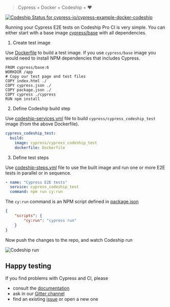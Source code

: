 > Cypress + Docker + Codeship = ❤️

[ ![Codeship Status for cypress-io/cypress-example-docker-codeship](https://app.codeship.com/projects/c989dc20-2399-0135-8805-66761da64e8c/status?branch=master)](https://app.codeship.com/projects/222054)

Running your Cypress E2E tests on Codeship Pro CI is very simple.
You can either start with a base image
[cypress/base](https://hub.docker.com/r/cypress/base/) with all dependencies.

1. Create test image

Use [Dockerfile](Dockerfile) to build a test image.
If you use `cypress/base` image you would need to install NPM dependencies
that includes Cypress.

```
FROM cypress/base:6
WORKDIR /app
# Copy our test page and test files
COPY index.html ./
COPY cypress.json ./
COPY package.json ./
COPY cypress ./cypress
RUN npm install
```

2. Define Codeship build step

Use [codeship-services.yml](codeship-services.yml) file to
build `cypress/cypress_codeship_test` image (from the above Dockerfile).

```yaml
cypress_codeship_test:
  build:
    image: cypress/cypress_codeship_test
    dockerfile: Dockerfile
```

3. Define test steps

Use [codeship-steps.yml](codeship-steps.yml) file to use the built image
and run one or more E2E tests in parallel or in sequence.

```yaml
- name: "Cypress E2E tests"
  service: cypress_codeship_test
  command: npm run cy:run
```

The `cy:run` command is an NPM script defined in [package.json](package.json)

```json
{
    "scripts": {
        "cy:run": "cypress run"
    }
}
```

Now push the changes to the repo, and watch Codeship run

![Codeship run](screenshots/codeship.png)

## Happy testing

If you find problems with Cypress and CI, please

- consult the [documentation](https://on.cypress.io)
- ask in our [Gitter channel](https://gitter.im/cypress-io/cypress)
- find an existing [issue](https://github.com/cypress-io/cypress/issues)
  or open a new one
